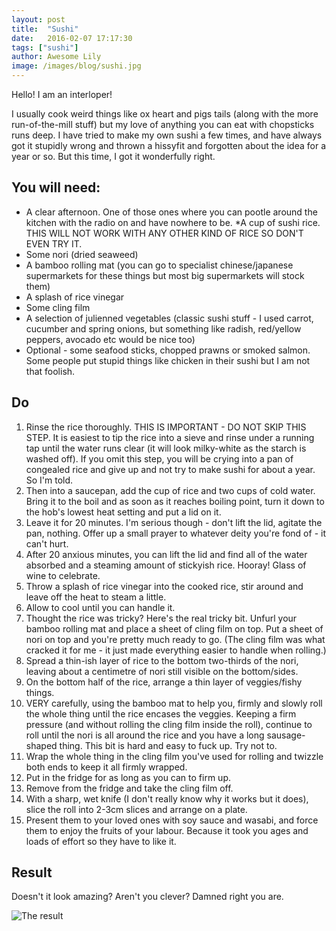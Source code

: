 ```yaml
---
layout: post
title:  "Sushi"
date:   2016-02-07 17:17:30
tags: ["sushi"]  
author: Awesome Lily
image: /images/blog/sushi.jpg
---
```


Hello! I am an interloper!

I usually cook weird things like ox heart and pigs tails (along with the more run-of-the-mill stuff) but my love of anything you can eat with chopsticks runs deep. I have tried to make my own sushi a few times, and have always got it stupidly wrong and thrown a hissyfit and forgotten about the idea for a year or so. But this time, I got it wonderfully right.

## You will need:

* A clear afternoon. One of those ones where you can pootle around the kitchen with the radio on and have nowhere to be.
*A cup of sushi rice. THIS WILL NOT WORK WITH ANY OTHER KIND OF RICE SO DON'T EVEN TRY IT.
* Some nori (dried seaweed)
* A bamboo rolling mat (you can go to specialist chinese/japanese supermarkets for these things but most big supermarkets will stock them)
* A splash of rice vinegar
* Some cling film
* A selection of julienned vegetables (classic sushi stuff - I used carrot, cucumber and spring onions, but something like radish, red/yellow peppers, avocado etc would be nice too)
* Optional - some seafood sticks, chopped prawns or smoked salmon. Some people put stupid things like chicken in their sushi but I am not that foolish.

## Do

1. Rinse the rice thoroughly. THIS IS IMPORTANT - DO NOT SKIP THIS STEP. It is easiest to tip the rice into a sieve and rinse under a running tap until the water runs clear (it will look milky-white as the starch is washed off). If you omit this step, you will be crying into a pan of congealed rice and give up and not try to make sushi for about a year. So I'm told.
2. Then into a saucepan, add the cup of rice and two cups of cold water.
Bring it to the boil and as soon as it reaches boiling point, turn it down to the hob's lowest heat setting and put a lid on it.
3. Leave it for 20 minutes. I'm serious though - don't lift the lid, agitate the pan, nothing. Offer up a small prayer to whatever deity you're fond of - it can't hurt.
4. After 20 anxious minutes, you can lift the lid and find all of the water absorbed and a steaming amount of stickyish rice. Hooray! Glass of wine to celebrate.
5. Throw a splash of rice vinegar into the cooked rice, stir around and leave off the heat to steam a little.
6. Allow to cool until you can handle it.
7. Thought the rice was tricky? Here's the real tricky bit. Unfurl your bamboo rolling mat and place a sheet of cling film on top. Put a sheet of nori on top and you're pretty much ready to go. (The cling film was what cracked it for me - it just made everything easier to handle when rolling.)
8. Spread a thin-ish layer of rice to the bottom two-thirds of the nori, leaving about a centimetre of nori still visible on the bottom/sides.
9. On the bottom half of the rice, arrange a thin layer of veggies/fishy things.
10. VERY carefully, using the bamboo mat to help you, firmly and slowly roll the whole thing until the rice encases the veggies. Keeping a firm pressure (and without rolling the cling film inside the roll), continue to roll until the nori is all around the rice and you have a long sausage-shaped thing. This bit is hard and easy to fuck up. Try not to.
11. Wrap the whole thing in the cling film you've used for rolling and twizzle both ends to keep it all firmly wrapped.
12. Put in the fridge for as long as you can to firm up.
13. Remove from the fridge and take the cling film off. 
14. With a sharp, wet knife (I don't really know why it works but it does), slice the roll into 2-3cm slices and arrange on a plate.
15. Present them to your loved ones with soy sauce and wasabi, and force them to enjoy the fruits of your labour. Because it took you ages and loads of effort so they have to like it.

## Result

Doesn't it look amazing? Aren't you clever? Damned right you are.

![The result](/images/blog/sushi.jpg)

